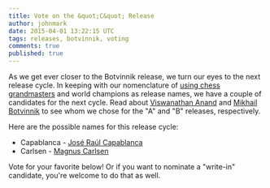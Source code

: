 ```yaml
---
title: Vote on the &quot;C&quot; Release
author: johnmark
date: 2015-04-01 13:22:15 UTC
tags: releases, botvinnik, voting
comments: true
published: true
---
```


As we get ever closer to the Botvinnik release, we turn our eyes to the next release cycle. In keeping with our nomenclature of [using chess grandmasters](/blog/2014/09/manageiq-anand-release-is-now-available/) and world champions as release names, we have a couple of candidates for the next cycle. Read about [Viswanathan Anand](http://en.wikipedia.org/wiki/Viswanathan_Anand) and [Mikhail Botvinnik](http://en.wikipedia.org/wiki/Mikhail_Botvinnik) to see whom we chose for the "A" and "B" releases, respectively.

Here are the possible names for this release cycle:

* Capablanca - [José Raúl Capablanca](http://en.wikipedia.org/wiki/Jos%C3%A9_Ra%C3%BAl_Capablanca)
* Carlsen - [Magnus Carlsen](http://en.wikipedia.org/wiki/Magnus_Carlsen) 

Vote for your favorite below! Or if you want to nominate a "write-in" candidate, you're welcome to do that as well.

